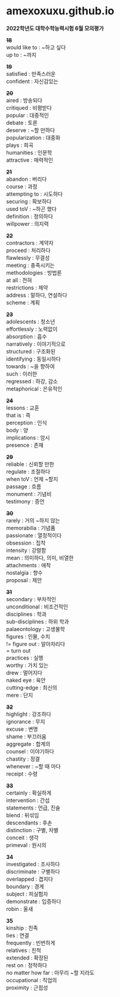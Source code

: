 # amexoxuxu.github.io

**2022학년도 대학수학능력시험 6월 모의평가**

**~~18~~**\
would like to : ~하고 싶다\
up to : ~까지

**~~19~~**\
satisfied : 만족스러운\
confident : 자신감있는

**~~20~~**\
aired : 방송되다\
critiqued : 비평받다\
popular : 대중적인\
debate : 토론\
deserve : ~할 만하다\
popularization : 대중화\
plays : 희곡\
humanities : 인문학\
attractive : 매력적인

**~~21~~**\
abandon : 버리다\
course : 과정\
attempting to : 시도하다\
securing : 확보하다\
used toV : ~하곤 했다\
definition : 정의하다\
willpower : 의지력

**~~22~~**\
contractors : 계약자\
proceed : 처리하다\
flawlessly : 무결성\
meeting : 충족시키는\
methodologies : 방법론\
at all : 전혀\
restrictions : 제약\
address : 말하다, 연설하다\
scheme : 계획

**~~23~~**\
adolescents : 청소년\
effortlessly : 노력없이\
absorption : 흡수\
narratively : 이야기적으로\
structured : 구조화된\
identifying : 동일시하다\
towards : ~을 향하여\
such : 이러한\
regressed : 하강, 감소\
metaphorical : 은유적인

**~~24~~**\
lessons : 교훈\
that is : 즉\
perception : 인식\
body : 양\
implications : 암시\
presence : 존재

**~~29~~**\
reliable : 신뢰할 만한\
regulate : 조절하다\
when toV : 언제 ~할지\
passage : 흐름\
monument : 기념비\
testimony : 증언

**~~30~~**\
rarely : 거의 ~하지 않는\
memorabilia : 기념품\
passionate : 열정적이다\
obsession : 집착\
intensity : 강렬함\
mean : 의미하다, 의미, 비열한\
attachments : 애착\
nostalgia : 향수\
proposal : 제안

**~~31~~**\
secondary : 부차적인\
unconditional : 비조건적인\
disciplines : 학과\
sub-disciplines : 하위 학과\
palaeontology : 고생물학\
figures : 인물, 수치\
!= figure out : 알아차리다\
= turn out\
practices : 실행\
worthy : 가치 있는\
drew : 멀어지다\
naked eye : 육안\
cutting-edge : 최신의\
mere : 단지

**~~32~~**\
highlight : 강조하다\
ignorance : 무지\
excuse : 변명\
shame : 부끄러움\
aggregate : 합계의\
counsel : 이야기하다\
chastity : 정결\
whenever : ~할 때 마다\
receipt : 수령

**~~33~~**\
certainly : 확실하게\
intervention : 간섭\
statements : 언급, 진술\
blend : 뒤섞임\
descendants : 후손\
distinction : 구별, 차별\
conceit : 생각\
primeval : 원시의

**34**\
investigated : 조사하다\
discriminate : 구별하다\
overlapped : 겹치다\
boundary : 경계\
subject : 피실험자\
demonstrate : 입증하다\
robin : 울새

**35**\
kinship : 친족\
ties : 연결\
frequently : 빈번하게\
relatives : 친척\
extended : 확장된\
rest on : 정착하다\
no matter how far : 아무리 ~할 지라도\
occupational : 직업의\
proximity : 근접성